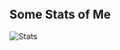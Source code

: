 ## Some Stats of Me
![Stats](https://github-readme-stats.vercel.app/api?username=hooray&count_private=true&show_icons=true&theme=onedark)
